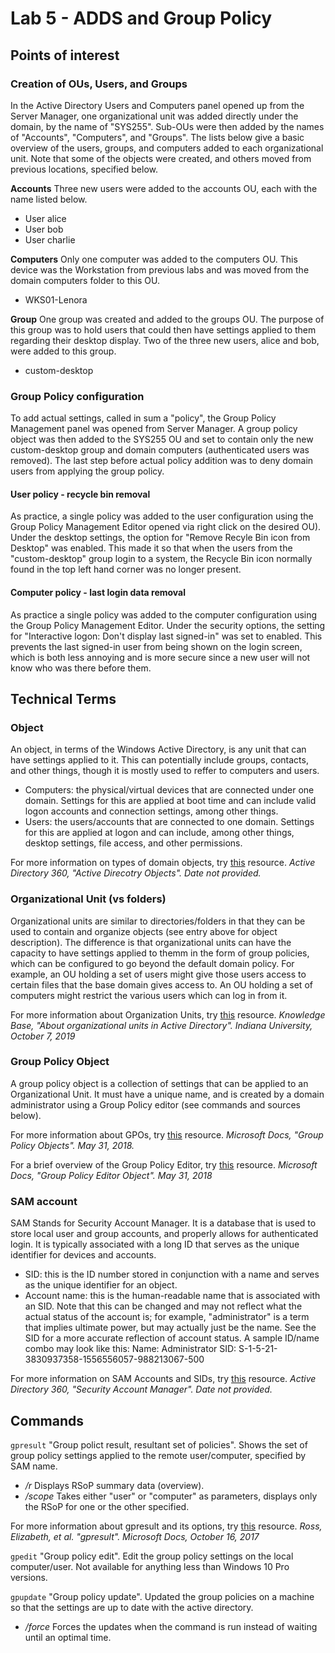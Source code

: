 # Lab 5 - ADDS and Group Policy

## Points of interest

### Creation of OUs, Users, and Groups
In the Active Directory Users and Computers panel opened up from the Server Manager, one organizational unit was added directly under the domain, by the name of "SYS255".  Sub-OUs were then added by the names of "Accounts", "Computers", and "Groups".  The lists below give a basic overview of the users, groups, and computers added to each organizational unit.  Note that some of the objects were created, and others moved from previous locations, specified below.

**Accounts** Three new users were added to the accounts OU, each with the name listed below.
 - User alice
 - User bob
 - User charlie

**Computers** Only one computer was added to the computers OU.  This device was the Workstation from previous labs and was moved from the domain computers folder to this OU.
 - WKS01-Lenora

**Group** One group was created and added to the groups OU.  The purpose of this group was to hold users that could then have settings applied to them regarding their desktop display.  Two of the three new users, alice and bob, were added to this group.
 - custom-desktop

### Group Policy configuration
To add actual settings, called in sum a "policy", the Group Policy Management panel was opened from Server Manager.  A group policy object was then added to the SYS255 OU and set to contain only the new custom-desktop group and domain computers (authenticated users was removed).  The last step before actual policy addition was to deny domain users from applying the group policy.

#### User policy - recycle bin removal
As practice, a single policy was added to the user configuration using the Group Policy Management Editor opened via right click on the desired OU).  Under the desktop settings, the option for "Remove Recyle Bin icon from Desktop" was enabled.  This made it so that when the users from the "custom-desktop" group login to a system, the Recycle Bin icon normally found in the top left hand corner was no longer present.

#### Computer policy - last login data removal
As practice a single policy was added to the computer configuration using the Group Policy Management Editor.  Under the security options, the setting for "Interactive logon: Don't display last signed-in" was set to enabled.  This prevents the last signed-in user from being shown on the login screen, which is both less annoying and is more secure since a new user will not know who was there before them. 

## Technical Terms

### Object
An object, in terms of the Windows Active Directory, is any unit that can have settings applied to it.  This can potentially include groups, contacts, and other things, though it is mostly used to reffer to computers and users.

 - Computers: the physical/virtual devices that are connected under one domain.  Settings for this are applied at boot time and can include valid logon accounts and connection settings, among other things.
 - Users: the users/accounts that are connected to one domain.  Settings for this are applied at logon and can include, among other things, desktop settings, file access, and other permissions.
 
For more information on types of domain objects, try [this](https://www.windows-active-directory.com/active-directory-objects.html) resource.
*Active Directory 360, "Active Direcotry Objects".  Date not provided.*

### Organizational Unit (vs folders)
Organizational units are similar to directories/folders in that they can be used to contain and organize objects (see entry above for object description).  The difference is that organizational units can have the capacity to have settings applied to themm in the form of group policies, which can be configured to go beyond the default domain policy.  For example, an OU holding a set of users might give those users access to certain files that the base domain gives access to.  An OU holding a set of computers might restrict the various users which can log in from it.

For more information about Organization Units, try [this](https://kb.iu.edu/d/atvu#:~:text=An%20organizational%20unit%20(OU)%20is,organization's%20functional%20or%20business%20structure.) resource.
*Knowledge Base, "About organizational units in Active Directory".  Indiana University, October 7, 2019*

### Group Policy Object
A group policy object is a collection of settings that can be applied to an Organizational Unit.  It must have a unique name, and is created by a domain administrator using a Group Policy editor (see commands and sources below).

For more information about GPOs, try [this](https://docs.microsoft.com/en-us/previous-versions/windows/desktop/policy/group-policy-objects) resource.
*Microsoft Docs, "Group Policy Objects".  May 31, 2018.*

For a brief overview of the Group Policy Editor, try [this](https://docs.microsoft.com/en-us/previous-versions/windows/desktop/policy/group-policy-object-editor) resource.
*Microsoft Docs, "Group Policy Editor Object".  May 31, 2018*

### SAM account
SAM Stands for Security Account Manager.  It is a database that is used to store local user and group accounts, and properly allows for authenticated login.  It is typically associated with a long ID that serves as the unique identifier for devices and accounts.
 - SID: this is the ID number stored in conjunction with a name and serves as the unique identifier for an object.
 - Account name: this is the human-readable name that is associated with an SID.  Note that this can be changed and may not reflect what the actual status of the account is; for example, "administrator" is a term that implies ultimate power, but may actually just be the name.  See the SID for a more accurate reflection of account status.
A sample ID/name combo may look like this: Name: Administrator		SID: S-1-5-21-3830937358-1556556057-988213067-500

For more information on SAM Accounts and SIDs, try [this](https://www.windows-active-directory.com/windows-security-account-manager.html) resource.
*Active Directory 360, "Security Account Manager".  Date not provided.*

## Commands

```gpresult```
"Group polict result, resultant set of policies".  Shows the set of group policy settings applied to the remote user/computer, specified by SAM name.

 - */r* Displays RSoP summary data (overview).
 - */scope* Takes either "user" or "computer" as parameters, displays only the RSoP for one or the other specified.

For more information about gpresult and its options, try [this](https://docs.microsoft.com/en-us/windows-server/administration/windows-commands/gpresult) resource.
*Ross, Elizabeth, et al.  "gpresult".  Microsoft Docs, October 16, 2017*

```gpedit```
"Group policy edit".  Edit the group policy settings on the local computer/user.  Not available for anything less than Windows 10 Pro versions.

```gpupdate```
"Group policy update".  Updated the group policies on a machine so that the settings are up to date with the active directory.

 - */force* Forces the updates when the command is run instead of waiting until an optimal time.



